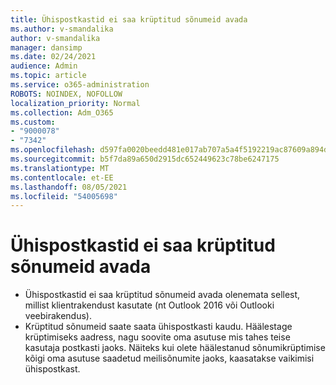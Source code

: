 ```yaml
---
title: Ühispostkastid ei saa krüptitud sõnumeid avada
ms.author: v-smandalika
author: v-smandalika
manager: dansimp
ms.date: 02/24/2021
audience: Admin
ms.topic: article
ms.service: o365-administration
ROBOTS: NOINDEX, NOFOLLOW
localization_priority: Normal
ms.collection: Adm_O365
ms.custom:
- "9000078"
- "7342"
ms.openlocfilehash: d597fa0020beedd481e017ab707a5a4f5192219ac87609a894d8ba7345ce3110
ms.sourcegitcommit: b5f7da89a650d2915dc652449623c78be6247175
ms.translationtype: MT
ms.contentlocale: et-EE
ms.lasthandoff: 08/05/2021
ms.locfileid: "54005698"
---
```

# <a name="shared-mailboxes-cant-open-encrypted-messages"></a>Ühispostkastid ei saa krüptitud sõnumeid avada

- Ühispostkastid ei saa krüptitud sõnumeid avada olenemata sellest, millist klientrakendust kasutate (nt Outlook 2016 või Outlooki veebirakendus).
- Krüptitud sõnumeid saate saata ühispostkasti kaudu. Häälestage krüptimiseks aadress, nagu soovite oma asutuse mis tahes teise kasutaja postkasti jaoks. Näiteks kui olete häälestanud sõnumikrüptimise kõigi oma asutuse saadetud meilisõnumite jaoks, kaasatakse vaikimisi ühispostkast.
